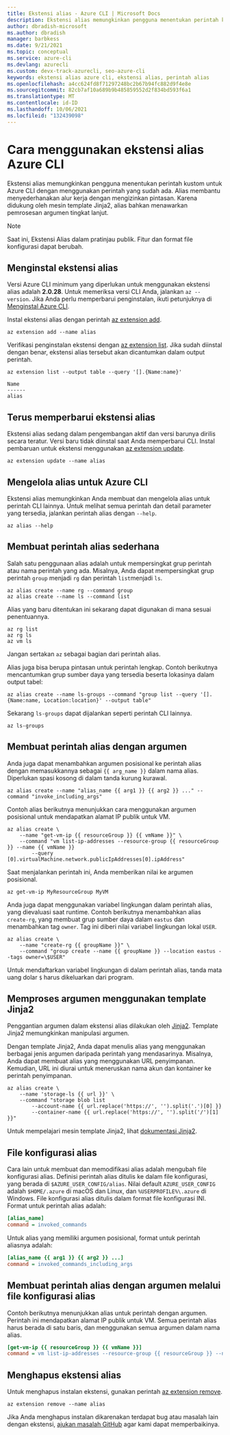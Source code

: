 ```yaml
---
title: Ekstensi alias - Azure CLI | Microsoft Docs
description: Ekstensi alias memungkinkan pengguna menentukan perintah kustom untuk Azure CLI dengan menggunakan perintah yang sudah ada. Pelajari cara menggunakan ekstensi alias Azure CLI.
author: dbradish-microsoft
ms.author: dbradish
manager: barbkess
ms.date: 9/21/2021
ms.topic: conceptual
ms.service: azure-cli
ms.devlang: azurecli
ms.custom: devx-track-azurecli, seo-azure-cli
keywords: ekstensi alias azure cli, ekstensi alias, perintah alias
ms.openlocfilehash: a4cc624fd8f71297248bc2b67b94fc882d9f4e8e
ms.sourcegitcommit: 82cb7af10a689b9b485859552d2f834bd593f6a1
ms.translationtype: MT
ms.contentlocale: id-ID
ms.lasthandoff: 10/06/2021
ms.locfileid: "132439098"
---
```

# <a name="how-to-use-the-azure-cli-alias-extension"></a>Cara menggunakan ekstensi alias Azure CLI

Ekstensi alias memungkinkan pengguna menentukan perintah kustom untuk Azure CLI dengan menggunakan perintah yang sudah ada. Alias membantu menyederhanakan alur kerja dengan mengizinkan pintasan. Karena didukung oleh mesin template Jinja2, alias bahkan menawarkan pemrosesan argumen tingkat lanjut.

> [!NOTE]
> Saat ini, Ekstensi Alias dalam pratinjau publik. Fitur dan format file konfigurasi dapat berubah.

## <a name="install-the-alias-extension"></a>Menginstal ekstensi alias

Versi Azure CLI minimum yang diperlukan untuk menggunakan ekstensi alias adalah **2.0.28**. Untuk memeriksa versi CLI Anda, jalankan `az --version`. Jika Anda perlu memperbarui penginstalan, ikuti petunjuknya di [Menginstal Azure CLI](./install-azure-cli.md).

Instal ekstensi alias dengan perintah [az extension add](/cli/azure/extension#az_extension_add).

```azurecli-interactive
az extension add --name alias
```

Verifikasi penginstalan ekstensi dengan [az extension list](/cli/azure/extension#az_extension_list). Jika sudah diinstal dengan benar, ekstensi alias tersebut akan dicantumkan dalam output perintah.

```azurecli-interactive
az extension list --output table --query '[].{Name:name}'
```

```output
Name
------
alias
```

## <a name="keep-the-alias-extension-up-to-date"></a>Terus memperbarui ekstensi alias

Ekstensi alias sedang dalam pengembangan aktif dan versi barunya dirilis secara teratur. Versi baru tidak diinstal saat Anda memperbarui CLI. Instal pembaruan untuk ekstensi menggunakan [az extension update](/cli/azure/extension#az_extension_update).

```azurecli-interactive
az extension update --name alias
```

## <a name="manage-aliases-for-the-azure-cli"></a>Mengelola alias untuk Azure CLI

Ekstensi alias memungkinkan Anda membuat dan mengelola alias untuk perintah CLI lainnya. Untuk melihat semua perintah dan detail parameter yang tersedia, jalankan perintah alias dengan `--help`.

```azurecli-interactive
az alias --help
```

## <a name="create-simple-alias-commands"></a>Membuat perintah alias sederhana

Salah satu penggunaan alias adalah untuk mempersingkat grup perintah atau nama perintah yang ada. Misalnya, Anda dapat mempersingkat grup perintah `group` menjadi `rg` dan perintah `list`menjadi `ls`.

```azurecli-interactive
az alias create --name rg --command group
az alias create --name ls --command list
```

Alias yang baru ditentukan ini sekarang dapat digunakan di mana sesuai penentuannya.

```azurecli-interactive
az rg list
az rg ls
az vm ls
```

Jangan sertakan `az` sebagai bagian dari perintah alias.

Alias juga bisa berupa pintasan untuk perintah lengkap. Contoh berikutnya mencantumkan grup sumber daya yang tersedia beserta lokasinya dalam output tabel:

```azurecli-interactive
az alias create --name ls-groups --command "group list --query '[].{Name:name, Location:location}' --output table"
```

Sekarang `ls-groups` dapat dijalankan seperti perintah CLI lainnya.

```azurecli-interactive
az ls-groups
```

## <a name="create-an-alias-command-with-arguments"></a>Membuat perintah alias dengan argumen

Anda juga dapat menambahkan argumen posisional ke perintah alias dengan memasukkannya sebagai `{{ arg_name }}` dalam nama alias. Diperlukan spasi kosong di dalam tanda kurung kurawal.

```azurecli-interactive
az alias create --name "alias_name {{ arg1 }} {{ arg2 }} ..." --command "invoke_including_args"
```

Contoh alias berikutnya menunjukkan cara menggunakan argumen posisional untuk mendapatkan alamat IP publik untuk VM.

```azurecli-interactive
az alias create \
    --name "get-vm-ip {{ resourceGroup }} {{ vmName }}" \
    --command "vm list-ip-addresses --resource-group {{ resourceGroup }} --name {{ vmName }}
        --query [0].virtualMachine.network.publicIpAddresses[0].ipAddress"
```

Saat menjalankan perintah ini, Anda memberikan nilai ke argumen posisional.

```azurecli-interactive
az get-vm-ip MyResourceGroup MyVM
```

Anda juga dapat menggunakan variabel lingkungan dalam perintah alias, yang dievaluasi saat runtime. Contoh berikutnya menambahkan alias `create-rg`, yang membuat grup sumber daya dalam `eastus` dan menambahkan tag `owner`. Tag ini diberi nilai variabel lingkungan lokal `USER`.

```azurecli-interactive
az alias create \
    --name "create-rg {{ groupName }}" \
    --command "group create --name {{ groupName }} --location eastus --tags owner=\$USER"
```

Untuk mendaftarkan variabel lingkungan di dalam perintah alias, tanda mata uang dolar `$` harus dikeluarkan dari program.

## <a name="process-arguments-using-jinja2-templates"></a>Memproses argumen menggunakan template Jinja2

Penggantian argumen dalam ekstensi alias dilakukan oleh [Jinja2](http://jinja.pocoo.org/docs/2.10/). Template Jinja2 memungkinkan manipulasi argumen.

Dengan template Jinja2, Anda dapat menulis alias yang menggunakan berbagai jenis argumen daripada perintah yang mendasarinya. Misalnya, Anda dapat membuat alias yang menggunakan URL penyimpanan. Kemudian, URL ini diurai untuk meneruskan nama akun dan kontainer ke perintah penyimpanan.

```azurecli-interactive
az alias create \
    --name 'storage-ls {{ url }}' \
    --command "storage blob list
        --account-name {{ url.replace('https://', '').split('.')[0] }}
        --container-name {{ url.replace('https://', '').split('/')[1] }}"
```

Untuk mempelajari mesin template Jinja2, lihat [dokumentasi Jinja2](http://jinja.pocoo.org/docs/2.10/templates/).

## <a name="alias-configuration-file"></a>File konfigurasi alias

Cara lain untuk membuat dan memodifikasi alias adalah mengubah file konfigurasi alias. Definisi perintah alias ditulis ke dalam file konfigurasi, yang berada di `$AZURE_USER_CONFIG/alias`. Nilai default `AZURE_USER_CONFIG` adalah `$HOME/.azure` di macOS dan Linux, dan `%USERPROFILE%\.azure` di Windows. File konfigurasi alias ditulis dalam format file konfigurasi INI. Format untuk perintah alias adalah:

```ini
[alias_name]
command = invoked_commands
```

Untuk alias yang memiliki argumen posisional, format untuk perintah aliasnya adalah:

```ini
[alias_name {{ arg1 }} {{ arg2 }} ...]
command = invoked_commands_including_args
```

## <a name="create-an-alias-command-with-arguments-via-the-alias-configuration-file"></a>Membuat perintah alias dengan argumen melalui file konfigurasi alias

Contoh berikutnya menunjukkan alias untuk perintah dengan argumen. Perintah ini mendapatkan alamat IP publik untuk VM. Semua perintah alias harus berada di satu baris, dan menggunakan semua argumen dalam nama alias.

```ini
[get-vm-ip {{ resourceGroup }} {{ vmName }}]
command = vm list-ip-addresses --resource-group {{ resourceGroup }} --name {{ vmName }} --query [0].virtualMachine.network.publicIpAddresses[0].ipAddress
```

## <a name="uninstall-the-alias-extension"></a>Menghapus ekstensi alias

Untuk menghapus instalan ekstensi, gunakan perintah [az extension remove](/cli/azure/extension#az_extension_remove).

```azurecli-interactive
az extension remove --name alias
```

Jika Anda menghapus instalan dikarenakan terdapat bug atau masalah lain dengan ekstensi, [ajukan masalah GitHub](https://github.com/Azure/azure-cli-extensions/issues) agar kami dapat memperbaikinya.